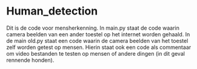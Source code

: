 # Human_detection
Dit is de code voor mensherkenning. 
In main.py staat de code waarin camera beelden van een ander toestel op het internet worden gehaald. 
In de main old.py staat een code waarin de camera beelden van het toestel zelf worden getest op mensen. Hierin staat ook een code als commentaar om video bestanden te testen op mensen of andere dingen (in dit geval rennende honden).
